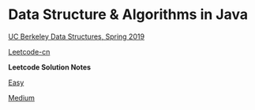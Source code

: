 # Data Structure & Algorithms in Java

[UC Berkeley Data Structures, Spring 2019][1]

[Leetcode-cn][2]

[1]:	https://sp19.datastructur.es/
[2]:	https://leetcode-cn.com

**Leetcode Solution Notes**

[Easy](https://github.com/joey66666/Algorithms/blob/master/Leetcode-cn/notes/Easy.md)

[Medium](https://github.com/joey66666/Algorithms/blob/master/Leetcode-cn/notes/Medium.md)
